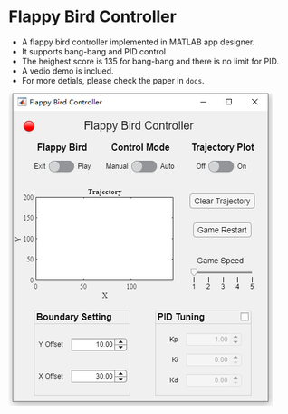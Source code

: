 # Flappy Bird Controller
- A flappy bird controller implemented in MATLAB app designer.
- It supports bang-bang and PID control
- The heighest score is 135 for bang-bang and there is no limit for PID.
- A vedio demo is inclued.
- For more detials, please check the paper in `docs`.

![gui](figures/gui.png)
